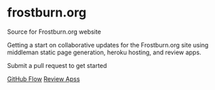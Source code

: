 # frostburn.org
Source for Frostburn.org website

Getting a start on collaborative updates for the Frostburn.org site using middleman static page generation, heroku hosting, and review apps.

Submit a pull request to get started

[GitHub Flow](https://guides.github.com/introduction/flow/)
[Review Apss](https://devcenter.heroku.com/articles/github-integration-review-apps)


